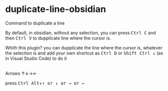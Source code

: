 # duplicate-line-obsidian
 
Command to duplicate a line

By default, in obsidian, without any selection, you can press <kbd>Ctrl C</kbd> and then <kbd>Ctrl V</kbd> to dupplicate line where the cursor is. 

Whith this plugin? you can dupplicate the line where the cursor is, whatever the selection is and add your own shortcut as <kbd>Ctrl D</kbd> or <kbd>Shift Ctrl ↓</kbd> (as in Visual Studio Code) to do it  
<br>

Arrows ↑↓→←  

press <kbd>Ctrl Alt</kbd>+<kbd>↑ or ↓ or → or ←</kbd>


